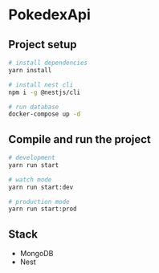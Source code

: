 # PokedexApi

## Project setup

```bash
# install dependencies
yarn install

# install nest cli
npm i -g @nestjs/cli

# run database
docker-compose up -d
```

## Compile and run the project

```bash
# development
yarn run start

# watch mode
yarn run start:dev

# production mode
yarn run start:prod
```

## Stack

- MongoDB
- Nest
